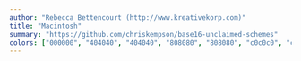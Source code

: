 ```yaml
---
author: "Rebecca Bettencourt (http://www.kreativekorp.com)"
title: "Macintosh"
summary: "https://github.com/chriskempson/base16-unclaimed-schemes"
colors: ["000000", "404040", "404040", "808080", "808080", "c0c0c0", "c0c0c0", "ffffff", "dd0907", "ff6403", "fbf305", "1fb714", "02abea", "0000d3", "4700a5", "90713a"]
---
```

